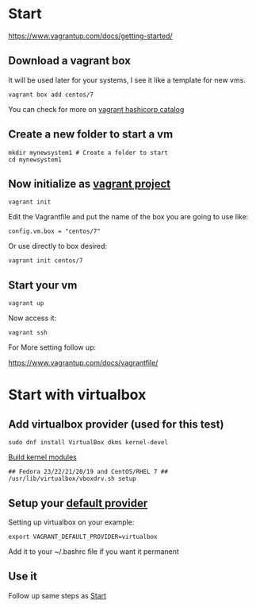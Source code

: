 Start
===== 

https://www.vagrantup.com/docs/getting-started/ 

Download a vagrant box 
----------------------

It will be used later for your systems, I see it like a template for new vms. 

    vagrant box add centos/7

You can check for more on [vagrant hashicorp catalog](https://atlas.hashicorp.com/boxes/search)


Create a new folder to start a vm
---------------------------------

    mkdir mynewsystem1 # Create a folder to start
    cd mynewsystem1 

Now initialize as [vagrant project](https://www.vagrantup.com/docs/getting-started/project_setup.html)
----------------------------------

    vagrant init

Edit the Vagrantfile and put the name of the box you are going to use like: 

    config.vm.box = "centos/7"

Or use directly to box desired:

    vagrant init centos/7

Start your vm
-------------
 
    vagrant up

Now access it: 

    vagrant ssh

For More setting follow up: 

https://www.vagrantup.com/docs/vagrantfile/

Start with virtualbox
====================

Add virtualbox provider (used for this test)
-------------------------------------------

    sudo dnf install VirtualBox dkms kernel-devel

[Build kernel modules](https://www.if-not-true-then-false.com/2010/install-virtualbox-with-yum-on-fedora-centos-red-hat-rhel/)

    ## Fedora 23/22/21/20/19 and CentOS/RHEL 7 ##
    /usr/lib/virtualbox/vboxdrv.sh setup


Setup your [default provider](https://www.vagrantup.com/docs/providers/default.html)
--------------------------

Setting up virtualbox on your example:

    export VAGRANT_DEFAULT_PROVIDER=virtualbox

Add it to your ~/.bashrc file if you want it permanent

Use it
-----

Follow up same steps as [Start](#Start)

    



    

